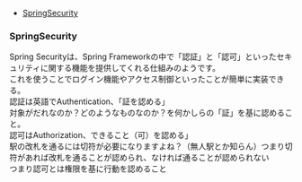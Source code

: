 <!-- TOC -->

- [SpringSecurity](#SpringSecurity)

<!-- /TOC -->

### SpringSecurity
Spring Securityは、Spring Frameworkの中で「認証」と「認可」といったセキュリティに関する機能を提供してくれる仕組みのようです。<br>
これを使うことでログイン機能やアクセス制御といったことが簡単に実装できる。<br>
認証は英語でAuthentication、「証を認める」<br>
対象がだれなのか？どのようなものなのか？を何かしらの「証」を基に認めること。<br>
認可はAuthorization、できること（可）を認める」<br>
駅の改札を通るには切符が必要になりますよね？（無人駅とか知らん）つまり切符があれば改札を通ることが認められ、なければ通ることが認められない<br>
つまり認可とは権限を基に行動を認めること
